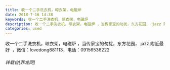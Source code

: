 ```yaml
---
title: 收一个二手洗衣机，晾衣架，电磁炉
date: 2018-7-16 14:38
keywords: 收一个二手洗衣机，晾衣架，电磁炉
description: 收一个二手洗衣机，晾衣架，电磁炉 ，当传家宝的勿扰，东方花园， jazz 附近最好  ，微信：lovedong881113，电话：09156536222
categories: used
---
```

<td class="t_f" id="postmessage_1517782">

收一个二手洗衣机，晾衣架，电磁炉 ，当传家宝的勿扰，东方花园， jazz 附近最好  ，微信：lovedong881113，电话：09156536222</td>
###### 转载自[菲龙网]